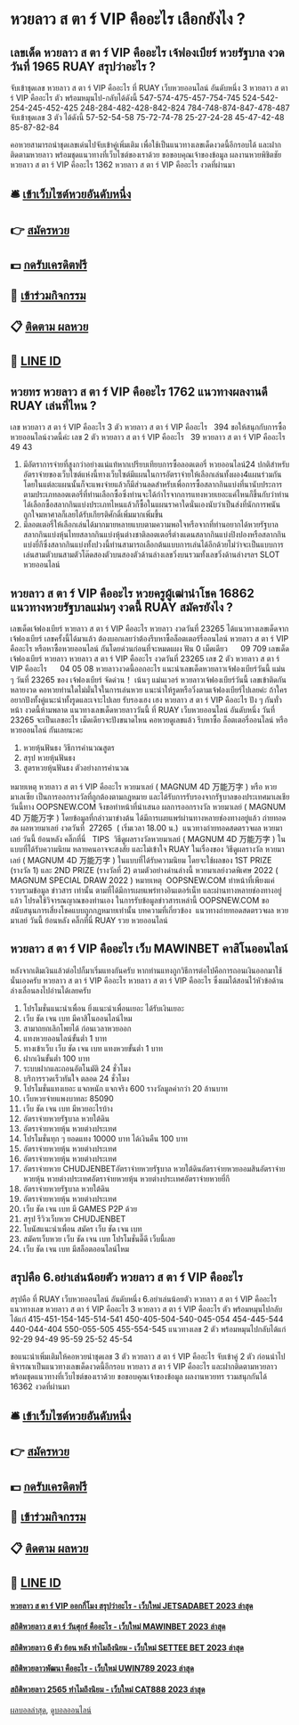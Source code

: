 # หวยลาว ส ตา ร์ VIP คืออะไร เลือกยังไง ?
## เลขเด็ด หวยลาว ส ตา ร์ VIP คืออะไร เจ้ฟองเบียร์ หวยรัฐบาล งวดวันที่ 1965 RUAY สรุปว่าอะไร ?
จับเข้าชุดเลข หวยลาว ส ตา ร์ VIP คืออะไร ที่ RUAY เว็บหวยออนไลน์ อันดับหนึ่ง 3 หวยลาว ส ตา ร์ VIP คืออะไร ตัว พร้อมหมุนไป-กลับได้ดังนี้
547-574-475-457-754-745
524-542-254-245-452-425
248-284-482-428-842-824
784-748-874-847-478-487
จับเข้าชุดเลข 3 ตัว ได้ดังนี้
57-52-54-58
75-72-74-78
25-27-24-28
45-47-42-48
85-87-82-84

คอหวยสามารถนำชุดเลขเด่นไปจับเข้าคู่เพิ่มเติม เพื่อใช้เป็นแนวทางเลขเด็ดงวดนี้อีกรอบได้ และฝากติดตามหวยลาว พร้อมชุดแนวทางที่เว็บไซต์ของเราด้วย
ขอขอบคุณเจ้าของข้อมูล
ผลงานหวยพิชิตชัย หวยลาว ส ตา ร์ VIP คืออะไร 1362 หวยลาว ส ตา ร์ VIP คืออะไร งวดที่ผ่านมา

## 🛎 [เข้าเว็บไซต์หวยอันดับหนึ่ง](https://bit.ly/3BG5bNw)
## 👉 [สมัครหวย](https://bit.ly/3BG5bNw)
## 💵 [กดรับเครดิตฟรี](https://bit.ly/3C3mvgS)
## 👑 [เข้าร่วมกิจกรรม](https://bit.ly/3C3mvgS)
## 📋 [ติดตาม ผลหวย](https://bit.ly/3C3mvgS)
## 📱 [LINE ID](https://bit.ly/3C3mvgS)

## หวยทร หวยลาว ส ตา ร์ VIP คืออะไร 1762 แนวทางผลงานดี RUAY เล่นที่ไหน ?
เลข หวยลาว ส ตา ร์ VIP คืออะไร 3 ตัว หวยลาว ส ตา ร์ VIP คืออะไร   394
ขอให้สนุกกับการซื้อหวยออนไลน์งวดนี้ค่ะ
เลข 2 ตัว หวยลาว ส ตา ร์ VIP คืออะไร   39 หวยลาว ส ตา ร์ VIP คืออะไร 49 43
1. มีอัตราการจ่ายที่สูงกว่าอย่างแน่แท้หากเปรียบเทียบการซื้อลอตเตอรี่ หวยออนไลน์24 ปกติสำหรับอัตราจ่ายของเว็บไซต์แห่งนี้ทางเว็บไซต์มีแผนในการอัตราจ่ายให้เลือกเล่นทั้งผอง4แผนร่วมกันโดยในแต่ละแผนนั้นก็จะแพงจ่ายแล้วก็มีส่วนลดสำหรับเพื่อการซื้อสลากกินแบ่งที่นานับประการตามประเภทลอตเตอรี่ที่ท่านเลือกซื้อซึ่งท่านจะได้กำไรจากการแทงหวยเยอะแค่ไหนก็ขึ้นกับว่าท่านได้เลือกซื้อสลากกินแบ่งประเภทไหนแล้วก็ซื้อในแผนราคาใดนั่นเองนับว่าเป็นส่งที่นักการพนันถูกใจมหาศาลก็เลยได้รับเกียรติศักดิ์เพิ่มมากเพิ่มขึ้น
2. มีลอตเตอรี่ให้เลือกเล่นได้มากมายหลายแบบตามความพอใจหรือจากที่ท่านอยากได้หวยรัฐบาลสลากกินแบ่งหุ้นไทยสลากกินแบ่งหุ้นต่างชาติลอตเตอรี่ต่างแดนสลากกินแบ่งปิงปองหรือสลากกินแบ่งยี่กีซึ่งสลากกินแบ่งทั้งปวงนี้ท่านสามารถเลือกต้นแบบการเล่นได้อีกด้วยไม่ว่าจะเป็นแบบการเล่นสามตัวบนสามตัวโต๊ดสองตัวบนสองตัวด้านล่างเลขวิ่งบนรวมทั้งเลขวิ่งด้านล่างฯลฯ SLOT หวยออนไลน์

## หวยลาว ส ตา ร์ VIP คืออะไร หวยครูผู้เฒ่านำโชค 16862 แนวทางหวยรัฐบาลแม่นๆ งวดนี้ RUAY สมัครยังไง ?
เลขเด็ดเจ้ฟองเบียร์ หวยลาว ส ตา ร์ VIP คืออะไร หวยลาว งวดวันที่ 23265
ได้แนวทางเลขเด็ดจากเจ้ฟองเบียร์ เลขครั้งนี้ได้มาแล้ว ต้องบอกเลยว่าต้องรีบหาซื้อล็อตเตอร์รี่ออนไลน์ หวยลาว ส ตา ร์ VIP คืออะไร หรือหาซื้อหวยออนไลน์ กันโดยด่วนก่อนที่จะหมดแผง
ฟัน 0
เม็ดเดียว      09 709
เลขเด็ดเจ้ฟองเบียร์ หวยลาว หวยลาว ส ตา ร์ VIP คืออะไร งวดวันที่ 23265
เลข 2 ตัว หวยลาว ส ตา ร์ VIP คืออะไร      04 05 08
หวยลาวงวดนี้ออกอะไร แนะนำเลขเด็ดหวยลาวเจ้ฟองเบียร์วันนี้ แม่น ๆ วันที่ 23265 ของ เจ้ฟองเบียร์ จัดด่วน！ เน้นๆ แม่นเวอร์ หวยลาวเจ้ฟองเบียร์วันนี้ เลขเข้าติดกันหลายงวด คอหวยท่านใดไม่มั่นใจในการเล่นหวย แนะนำให้รูดหรือวิ่งตามเจ้ฟองเบียร์ไปเลยค่ะ ถ้าใครอยากปังทั้งคู่แนะนำทั้งรูดและเจาะไปเลย รับรองเฮง เฮง หวยลาว ส ตา ร์ VIP คืออะไร ปัง ๆ กันทั่วหน้า งวดนี้ห้ามพลาด แนวทางเลขเด็ดหวยลาววันนี้ ที่ RUAY เว็บหวยออนไลน์ อันดับหนึ่ง วันที่ 23265 จะเป็นเลขอะไร เม็ดเดียวจะปังขนาดไหน คอหวยดูเลขแล้ว รีบหาซื้อ ล็อตเตอรี่ออนไลน์ หรือ หวยออนไลน์ กันเลยนะคะ
1. หวยหุ้นฟันธง วิธีการคำนวณสูตร
2. สรุป หวยหุ้นฟันธง
3. สูตรหวยหุ้นฟันธง ตัวอย่างการคำนวณ

หมายเหตุ หวยลาว ส ตา ร์ VIP คืออะไร หวยมาเลย์ ( MAGNUM 4D 万能万字 ) หรือ หวยมาเลเซีย เป็นการออกรางวัลที่ถูกต้องตามกฎหมาย และได้รับการรับรองจากรัฐบาลของประเทศมาเลเชีย
วันนี้ทาง OOPSNEW.COM จึงขอทำหน้าที่นำเสนอ ผลการออกรางวัล หวยมาเลย์ ( MAGNUM 4D 万能万字 ) โดยข้อมูลที่กล่าวมาข่างต้น ได้มีการเผยแพร่ผ่านทางหลายช่องทางอยู่แล้ว
ถ่ายทอดสด ผลหวยมาเลย์ งวดวันที่  27265  ( เริ่มเวลา 18.00 น.)
 แนวทางถ่ายทอดสดตรวจผล หวยมาเลย์ วันนี้ ย้อนหลัง คลิ๊กที่นี่  
TIPS  วิธีดูผลรางวัลหวยมาเลย์ ( MAGNUM 4D 万能万字 ) ในแบบที่ได้รับความนิยม
หลายคนอาจจะสงสัย และไม่เข้าใจ RUAY ในเรื่องของ วิธีดูผลรางวัล หวยมาเลย์ ( MAGNUM 4D 万能万字 ) ในแบบที่ได้รับความนิยม โดยจะใช้ผลของ 1ST PRIZE (รางวัล 1) และ 2ND PRIZE (รางวัลที่ 2) ตามตัวอย่างด่านล่างนี้
หวยมาเลย์งวดพิเศษ 2022 ( MAGNUM SPECIAL DRAW 2022 )
หมายเหตุ  OOPSNEW.COM ทำหน้าที่เพียงแค่รวบรวมข้อมูล ข่าวสาร เท่านั้น ตามที่ได้มีการเผยแพร่ทางอินเตอร์เน็ท และผ่านทางหลายช่องทางอยู่แล้ว โปรดใช้วิจารณญาณของท่านเอง ในการรับข้อมูลข่าวสารเหล่านี้ OOPSNEW.COM ขอสนับสนุนการเสี่ยงโชคแบบถูกกฎหมายเท่านั้น
บทความที่เกี่ยวข้อง
 แนวทางถ่ายทอดสดตรวจผล หวยมาเลย์ วันนี้ ย้อนหลัง คลิ๊กที่นี่ RUAY รวย หวยออนไลน์  

## หวยลาว ส ตา ร์ VIP คืออะไร เว็บ MAWINBET คาสิโนออนไลน์
หลังจากเติมเงินแล้วต่อไปก็มาเริ่มแทงกันครับ
หากท่านแทงถูกวิธีการต่อไปคือการถอนเงินออกมาใช้นั่นเองครับ หวยลาว ส ตา ร์ VIP คืออะไร หวยลาว ส ตา ร์ VIP คืออะไร ซึ่งผมได้สอนไว้หัวข้อด้านล่างเลื่อนลงไปอ่านได้เลยครับ
1. โปรโมชั่นแนะนำเพื่อน ยิ่งแนะนำเพื่อนเยอะ ได้รับเงินเยอะ
2. เว็บ ชัด เจน เบท มีคาสิโนออนไลน์ไหม
3. สามาถยกเลิกโพยได้ ก่อนเวลาหวยออก
4. แทงหวยออนไลน์ขั้นต่ำ 1 บาท
5. ทางเข้าเว็บ เว็บ ชัด เจน เบท แทงหวยขั้นต่ำ 1 บาท
6. ฝากเงินขั้นต่ำ 100 บาท
7. ระบบฝากและถอนอัตโนมัติ 24 ชั่วโมง
8. บริการรวดเร็วทันใจ ตลอด 24 ชั่วโมง
9. โปรโมชั่นแทงเยอะ แจกหนัก แจกจริง 600 รางวัลมูลค่ากว่า 20 ล้านบาท
10. เว็บหวยจ่ายแพงบาทละ 85090
11. เว็บ ชัด เจน เบท มีหวยอะไรบ้าง
12. อัตราจ่ายหวยรัฐบาล หวยใต้ดิน
13. อัตราจ่ายหวยหุ้น หวยต่างประเทศ
14. โปรโมชั่นทุก ๆ ยอดแทง 10000 บาท ได้เงินคืน 100 บาท
15. อัตราจ่ายหวยหุ้น หวยต่างประเทศ
16. อัตราจ่ายหวยหุ้น หวยต่างประเทศ
17. อัตราจ่ายหวย CHUDJENBETอัตราจ่ายหวยรัฐบาล หวยใต้ดินอัตราจ่ายหวยออมสินอัตราจ่ายหวยหุ้น หวยต่างประเทศอัตราจ่ายหวยหุ้น หวยต่างประเทศอัตราจ่ายหวยยี่กี
18. อัตราจ่ายหวยรัฐบาล หวยใต้ดิน
19. อัตราจ่ายหวยหุ้น หวยต่างประเทศ
20. เว็บ ชัด เจน เบท มี GAMES P2P ด้วย
21. สรุป รีวิวเว็บหวย CHUDJENBET
22. โบนัสแนะนำเพื่อน สมัคร เว็บ ชัด เจน เบท
23. สมัครเว็บหวย เว็บ ชัด เจน เบท โปรโมชั่นดี๊ดี เว็บนี้เลย
24. เว็บ ชัด เจน เบท มีสล็อตออนไลน์ไหม

## สรุปคือ 6.อย่าเล่นน้อยตัว หวยลาว ส ตา ร์ VIP คืออะไร
สรุปคือ ที่ RUAY เว็บหวยออนไลน์ อันดับหนึ่ง 6.อย่าเล่นน้อยตัว หวยลาว ส ตา ร์ VIP คืออะไร แนวทางเลข หวยลาว ส ตา ร์ VIP คืออะไร 3 หวยลาว ส ตา ร์ VIP คืออะไร ตัว พร้อมหมุนไปกลับได้แก่
415-451-154-145-514-541
450-405-504-540-045-054
454-445-544
440-044-404
550-055-505
455-554-545
แนวทางเลข 2 ตัว พร้อมหมุนไปกลับได้แก่
92-29
94-49
95-59
25-52
45-54

ขอแนะนำเพิ่มเติมให้คอหวยนำชุดเลข 3 ตัว หวยลาว ส ตา ร์ VIP คืออะไร จับเข้าคู่ 2 ตัว ก่อนนำไปพิจารณาเป็นแนวทางเลขเด็ดงวดนี้อีกรอบ หวยลาว ส ตา ร์ VIP คืออะไร และฝากติดตามหวยลาว พร้อมชุดแนวทางที่เว็บไซต์ของเราด้วย
ขอขอบคุณเจ้าของข้อมูล
ผลงานหวยทร รวมสนุกกันได้ 16362 งวดที่ผ่านมา

## 🛎 [เข้าเว็บไซต์หวยอันดับหนึ่ง](https://bit.ly/3BG5bNw)
## 👉 [สมัครหวย](https://bit.ly/3BG5bNw)
## 💵 [กดรับเครดิตฟรี](https://bit.ly/3C3mvgS)
## 👑 [เข้าร่วมกิจกรรม](https://bit.ly/3C3mvgS)
## 📋 [ติดตาม ผลหวย](https://bit.ly/3C3mvgS)
## 📱 [LINE ID](https://bit.ly/3C3mvgS)

#### [หวยลาว ส ตา ร์ VIP ออกกี่โมง สรุปว่าอะไร - เว็บใหม่ JETSADABET 2023 ล่าสุด](https://atom.io/themes/หวยลาว%20ส%20ตา%20ร์%20vip%20ออกกี่โมง%20สรุปว่าอะไร%20-%20เว็บใหม่%20jetsadabet%202023%20ล่าสุด)
#### [สถิติหวยลาว ส ตา ร์ วันศุกร์ คืออะไร - เว็บใหม่ MAWINBET 2023 ล่าสุด](https://atom.io/themes/สถิติหวยลาว%20ส%20ตา%20ร์%20วันศุกร์%20คืออะไร%20-%20เว็บใหม่%20mawinbet%202023%20ล่าสุด)
#### [สถิติหวยลาว 6 ตัว ย้อน หลัง ทำไมถึงนิยม - เว็บใหม่ SETTEE BET 2023 ล่าสุด](https://atom.io/themes/สถิติหวยลาว%206%20ตัว%20ย้อน%20หลัง%20ทำไมถึงนิยม%20-%20เว็บใหม่%20settee%20bet%202023%20ล่าสุด)
#### [สถิติหวยลาวพัฒนา คืออะไร - เว็บใหม่ UWIN789 2023 ล่าสุด](https://atom.io/themes/สถิติหวยลาวพัฒนา%20คืออะไร%20-%20เว็บใหม่%20uwin789%202023%20ล่าสุด)
#### [สถิติหวยลาว 2565 ทำไมถึงนิยม - เว็บใหม่ CAT888 2023 ล่าสุด](https://atom.io/themes/สถิติหวยลาว%202565%20ทำไมถึงนิยม%20-%20เว็บใหม่%20cat888%202023%20ล่าสุด)

[ผลบอลล่าสุด](https://siamsport.tv "ผลบอลล่าสุด"), [ดูบอลออนไลน์](https://siamsport.tv/ดูบอลสด "ดูบอลออนไลน์")